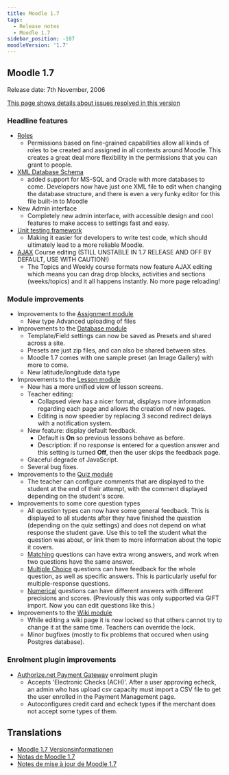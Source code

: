 ```yaml
---
title: Moodle 1.7
tags:
  - Release notes
  - Moodle 1.7
sidebar_position: -107
moodleVersion: '1.7'
---
```


## Moodle 1.7

Release date: 7th November, 2006

[This page shows details about issues resolved in this version](http://tracker.moodle.org/secure/ReleaseNote.jspa?version=10120&styleName=Html&projectId=10011&Create=Create)

### Headline features

- [Roles](https://docs.moodle.org/dev/Roles)
  - Permissions based on fine-grained capabilities allow all kinds of roles to be created and assigned in all contexts around Moodle. This creates a great deal more flexibility in the permissions that you can grant to people.
- [XML Database Schema](https://docs.moodle.org/dev/XMLDB_Documentation)
  - added support for MS-SQL and Oracle with more databases to come. Developers now have just one XML file to edit when changing the database structure, and there is even a very funky editor for this file built-in to Moodle
- New Admin interface
  - Completely new admin interface, with accessible design and cool features to make access to settings fast and easy.
- [Unit testing framework](https://docs.moodle.org/dev/Unit_tests)
  - Making it easier for developers to write test code, which should ultimately lead to a more reliable Moodle.
- [AJAX](https://docs.moodle.org/dev/AJAX) Course editing (STILL UNSTABLE IN 1.7 RELEASE AND OFF BY DEFAULT, USE WITH CAUTION!)
  - The Topics and Weekly course formats now feature AJAX editing which means you can drag drop blocks, activities and sections (weeks/topics) and it all happens instantly. No more page reloading!

### Module improvements

- Improvements to the [Assignment module](https://docs.moodle.org/en/Assignment_module)
  - New type Advanced uploading of files
- Improvements to the [Database module](https://docs.moodle.org/en/Database_module)
  - Template/Field settings can now be saved as Presets and shared across a site.
  - Presets are just zip files, and can also be shared between sites.
  - Moodle 1.7 comes with one sample preset (an Image Gallery) with more to come.
  - New latitude/longitude data type
- Improvements to the [Lesson module](https://docs.moodle.org/en/Lesson_module)
  - Now has a more unified view of lesson screens.
  - Teacher editing:
    - Collapsed view has a nicer format, displays more information regarding each page and allows the creation of new pages.
    - Editing is now speedier by replacing 3 second redirect delays with a notification system.
  - New feature: display default feedback.
    - Default is **On** so previous lessons behave as before.
    - Description: if no *response* is entered for a question answer and this setting is turned **Off**, then the user skips the feedback page.
  - Graceful degrade of JavaScript.
  - Several bug fixes.
- Improvements to the [Quiz module](https://docs.moodle.org/en/Quiz_module)
  - The teacher can configure comments that are displayed to the student at the end of their attempt, with the comment displayed depending on the student's score.
- Improvements to some core question types
  - All question types can now have some general feedback. This is displayed to all students after they have finished the question (depending on the quiz settings) and does not depend on what response the student gave. Use this to tell the student what the question was about, or link them to more information about the topic it covers.
  - [Matching](https://docs.moodle.org/dev/Matching_question_type) questions can have extra wrong answers, and work when two questions have the same answer.
  - [Multiple Choice](https://docs.moodle.org/dev/Multiple_Choice_question_type) questions can have feedback for the whole question, as well as specific answers. This is particularly useful for multiple-response questions.
  - [Numerical](https://docs.moodle.org/dev/Numerical_question_type) questions can have different answers with different precisions and scores. (Previously this was only supported via GIFT import. Now you can edit questions like this.)
- Improvements to the [Wiki module](https://docs.moodle.org/en/Wiki_module)
  - While editing a wiki page it is now locked so that others cannot try to change it at the same time. Teachers can override the lock.
  - Minor bugfixes (mostly to fix problems that occured when using Postgres database).

### Enrolment plugin improvements

- [Authorize.net Payment Gateway](https://docs.moodle.org/en/Authorize.net_Payment_Gateway) enrolment plugin
  - Accepts 'Electronic Checks (ACH)'. After a user approving echeck, an admin who has upload csv capacity must import a CSV file to get the user enrolled in the Payment Management page.
  - Autoconfigures credit card and echeck types if the merchant does not accept some types of them.

## Translations

- [Moodle 1.7 Versionsinformationen](https://docs.moodle.org/de/Moodle_1.7_Versionsinformationen)
- [Notas de Moodle 1.7](https://docs.moodle.org/es/Notas_de_Moodle_1.7)
- [Notes de mise à jour de Moodle 1.7](https://docs.moodle.org/fr/Notes_de_mise_à_jour_de_Moodle_1.7)
